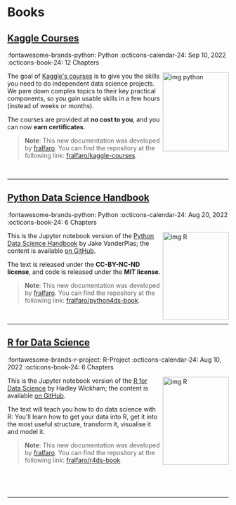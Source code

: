 # Books

## [Kaggle Courses](https://fralfaro.github.io/kaggle-courses/)

:fontawesome-brands-python: Python
:octicons-calendar-24: Sep 10, 2022
:octicons-book-24: 12 Chapters

[<img src="../images/kaggle3.png" alt="img python"
     width="150" height="180"  align="right" >](https://fralfaro.github.io/kaggle-courses/)

The goal of [Kaggle's courses](https://www.kaggle.com/learn) is to give you the skills you need to do independent data science projects. 
We pare down complex topics to their key practical components, so you gain usable skills in a few hours (instead of weeks or months).

The courses are provided at **no cost to you**, and you can now **earn certificates**.
> **Note**: This new documentation was developed by [fralfaro](https://github.com/fralfaro). You can find the repository at the following link: [fralfaro/kaggle-courses](https://fralfaro.github.io/kaggle-courses/).

&nbsp;
&nbsp;

<hr size="30">

## [Python Data Science Handbook](https://fralfaro.github.io/python4ds-book/)

:fontawesome-brands-python: Python
:octicons-calendar-24: Aug 20, 2022
:octicons-book-24: 6 Chapters

[<img src="https://encrypted-tbn1.gstatic.com/images?q=tbn:ANd9GcTP2cEphZz7Nq5FCKv6a4XKPTNW2GfpQnUrr08mvkMgzGInnxsq" alt="img R" 
     width="150" height="200"  align="right" >](https://fralfaro.github.io/python4ds-book/)
This is the Jupyter notebook version of the [Python Data Science Handbook](http://shop.oreilly.com/product/0636920034919.do) by Jake VanderPlas; the content is available [on GitHub](https://github.com/jakevdp/PythonDataScienceHandbook).

The text is released under the **CC-BY-NC-ND license**, and code is released under the **MIT license**. 

> **Note**: This new documentation was developed by [fralfaro](https://github.com/fralfaro). You can find the repository at the following link: [fralfaro/python4ds-book](https://github.com/fralfaro/python4ds-book).



&nbsp;
&nbsp;

<hr size="30">


## [R for Data Science](https://fralfaro.github.io/r4ds-book/)

:fontawesome-brands-r-project: R-Project
:octicons-calendar-24: Aug 10, 2022
:octicons-book-24: 6 Chapters

[<img src="https://d33wubrfki0l68.cloudfront.net/b88ef926a004b0fce72b2526b0b5c4413666a4cb/24a30/cover.png" alt="img R" 
     width="150" height="200"  align="right" >](https://fralfaro.github.io/r4ds-book/)
This is the Jupyter notebook version of the [R for Data Science](https://www.oreilly.com/library/view/r-for-data/9781491910382/) by Hadley Wickham; the content is available [on GitHub](https://github.com/hadley/r4ds).

The text will teach you how to do data science with R: You'll learn how to get your data into R, 
get it into the most useful structure, transform it, visualise it and model it. 

> **Note**: This new documentation was developed by [fralfaro](https://github.com/fralfaro). You can find the repository at the following link: [fralfaro/r4ds-book](https://github.com/fralfaro/r4ds-book).

&nbsp;

&nbsp;


<hr size="30">

